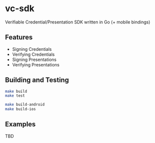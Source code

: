 # vc-sdk
Verifiable Credential/Presentation SDK written in Go (+ mobile bindings)


## Features

- Signing Credentials
- Verifying Credentials
- Signing Presentations
- Verifying Presentations


## Building and Testing

```bash
make build
make test

make build-android
make build-ios
```

## Examples

TBD
